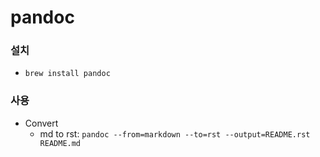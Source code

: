 # pandoc

### 설치
- `brew install pandoc`

### 사용
- Convert
  - md to rst: `pandoc --from=markdown --to=rst --output=README.rst README.md`

